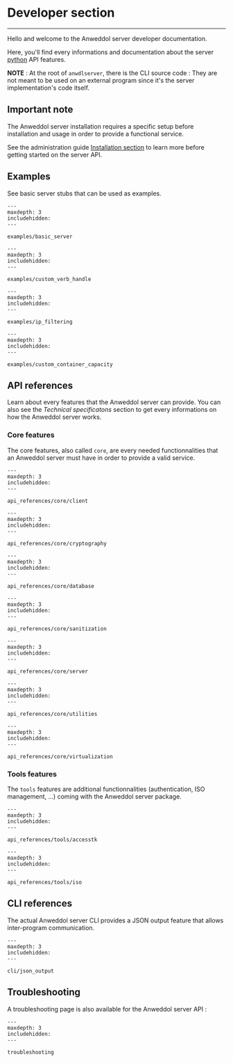 # Developer section

----

Hello and welcome to the Anweddol server developer documentation.

Here, you'll find every informations and documentation about the server [python](https://www.python.org/) API features.

**NOTE** : At the root of `anwdlserver`, there is the CLI source code : They are not meant to be used on an external program since it's the server implementation's code itself.

## Important note

The Anweddol server installation requires a specific setup before installation and usage in order to provide a functional service.

See the administration guide [Installation section](https://anweddol-server.readthedocs.io/en/latest/administration_guide/installation.html) to learn more before getting started on the server API.

## Examples

See basic server stubs that can be used as examples.

```{toctree}
---
maxdepth: 3
includehidden:
---

examples/basic_server
```

```{toctree}
---
maxdepth: 3
includehidden:
---

examples/custom_verb_handle
```

```{toctree}
---
maxdepth: 3
includehidden:
---

examples/ip_filtering
```

```{toctree}
---
maxdepth: 3
includehidden:
---

examples/custom_container_capacity
```

## API references

Learn about every features that the Anweddol server can provide.
You can also see the *Technical specificatons* section to get every informations on how the Anweddol server works.

### Core features

The core features, also called `core`, are every needed functionnalities that an Anweddol server must have in order to provide a valid service.

```{toctree}
---
maxdepth: 3
includehidden:
---

api_references/core/client
```

```{toctree}
---
maxdepth: 3
includehidden:
---

api_references/core/cryptography
```

```{toctree}
---
maxdepth: 3
includehidden:
---

api_references/core/database
```

```{toctree}
---
maxdepth: 3
includehidden:
---

api_references/core/sanitization
```

```{toctree}
---
maxdepth: 3
includehidden:
---

api_references/core/server
```

```{toctree}
---
maxdepth: 3
includehidden:
---

api_references/core/utilities
```

```{toctree}
---
maxdepth: 3
includehidden:
---

api_references/core/virtualization
```

### Tools features

The `tools` features are additional functionnalities (authentication, ISO management, ...) coming with the Anweddol server package.

```{toctree}
---
maxdepth: 3
includehidden:
---

api_references/tools/accesstk
```

```{toctree}
---
maxdepth: 3
includehidden:
---

api_references/tools/iso
```

## CLI references

The actual Anweddol server CLI provides a JSON output feature that allows inter-program communication.

```{toctree}
---
maxdepth: 3
includehidden:
---

cli/json_output
```

## Troubleshooting

A troubleshooting page is also available for the Anweddol server API : 

```{toctree}
---
maxdepth: 3
includehidden:
---

troubleshooting
```